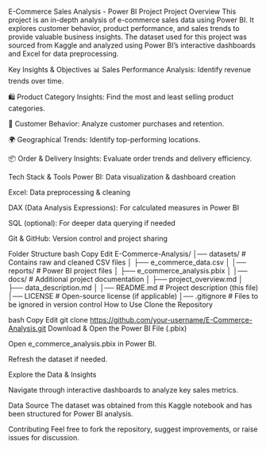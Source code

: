 E-Commerce Sales Analysis - Power BI Project
Project Overview
This project is an in-depth analysis of e-commerce sales data using Power BI. It explores customer behavior, product performance, and sales trends to provide valuable business insights. The dataset used for this project was sourced from Kaggle and analyzed using Power BI’s interactive dashboards and Excel for data preprocessing.

Key Insights & Objectives
📊 Sales Performance Analysis: Identify revenue trends over time.

🛍️ Product Category Insights: Find the most and least selling product categories.

👥 Customer Behavior: Analyze customer purchases and retention.

🌍 Geographical Trends: Identify top-performing locations.

📦 Order & Delivery Insights: Evaluate order trends and delivery efficiency.

Tech Stack & Tools
Power BI: Data visualization & dashboard creation

Excel: Data preprocessing & cleaning

DAX (Data Analysis Expressions): For calculated measures in Power BI

SQL (optional): For deeper data querying if needed

Git & GitHub: Version control and project sharing

Folder Structure
bash
Copy
Edit
E-Commerce-Analysis/
│── datasets/            # Contains raw and cleaned CSV files
│   ├── e_commerce_data.csv
│
│── reports/             # Power BI project files
│   ├── e_commerce_analysis.pbix
│
│── docs/                # Additional project documentation
│   ├── project_overview.md
│   ├── data_description.md
│
│── README.md            # Project description (this file)
│── LICENSE              # Open-source license (if applicable)
│── .gitignore           # Files to be ignored in version control
How to Use
Clone the Repository

bash
Copy
Edit
git clone https://github.com/your-username/E-Commerce-Analysis.git
Download & Open the Power BI File (.pbix)

Open e_commerce_analysis.pbix in Power BI.

Refresh the dataset if needed.

Explore the Data & Insights

Navigate through interactive dashboards to analyze key sales metrics.

Data Source
The dataset was obtained from this Kaggle notebook and has been structured for Power BI analysis.

Contributing
Feel free to fork the repository, suggest improvements, or raise issues for discussion.
